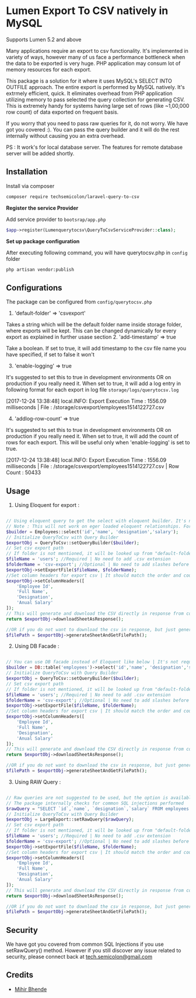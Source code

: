 # Lumen Export To CSV natively in MySQL

Supports Lumen 5.2 and above

Many applications require an export to csv functionality. It's implemented in variety of ways, however many of us face a performance bottleneck when the data to be exported is very huge. PHP application may consum lot of memory resources for each export. 

This package is a solution for it where it uses MySQL's SELECT INTO OUTFILE approach. The entire export is performed by MySQL natively. It's extrmely efficient, quick. It eliminates overhead from PHP application utilizing memory to pass selected the query collection for generating CSV. This is extremely handy for systems having large set of rows (like ~1,00,000 row count) of data exported on frequent basis.

If you worry that you need to pass raw queries for it, do not worry. We have got you covered :). You can pass the query builder and it will do  the rest internally without causing you an extra overhead.

PS : It work's for local database server. The features for remote database server will be added shortly.

## Installation

Install via composer
```bash
composer require techsemicolon/laravel-query-to-csv
```

**Register the service Provider**

Add service provider to `bootsrap/app.php`
```php
$app->register(Lumenquerytocsv\QueryToCsvServiceProvider::class);

```

**Set up package configuration**

After executing following command, you will have querytocsv.php in `config` folder
```bash
php artisan vendor:publish
```

## Configurations

The package can be configured from `config/querytocsv.php`

1. 'default-folder' => 'csvexport' 

Takes a string which will be the default folder name inside storage folder, where exports will be kept. This can be changed dynamically for every export as explained in further usase section
2. 'add-timestamp' => true 

Take a boolean. If set to true, it will add timestamp to  the csv file name you have specified, if set to false it won't

3. 'enable-logging' => true

It's suggested to set this to true in development environments OR on production if you really need it. When set to true, it will add a log entry in following format for each export in log file `storage/logs/querytocsv.log`

[2017-12-24 13:38:48] local.INFO: Export Execution Time :  1556.09 milliseconds | File : /storage/csvexport/employees1514122727.csv  

4. 'addlog-row-count' => true

It's suggested to set this to true in development environments OR on production if you really need it. When set to true, it will add the count of rows for each export. This will be useful only when 'enable-logging' is set to true.

[2017-12-24 13:38:48] local.INFO: Export Execution Time :  1556.09 milliseconds | File : /storage/csvexport/employees1514122727.csv | Row Count : 50433

## Usage

1. Using Eloquent for export : 

```php

// Using eloquent query to get the select with eloquent builder. It's not required to do ->get() on the builder instance
// Note : This will not work on eger loaded eloquent relationships. For that You can use DB facade which is explained in next point 2.
$builder = Employees::select('id','name', 'designation','salary');
// Initialize QueryToCsv with Query Builder
$exportObj = QueryToCsv::setQueryBuilder($builder);
// Set csv export path
// If folder is not mentioned, it will be looked up from "default-folder" configration specified in config/querytocsv.php
$fileName = 'users'; //Required | No need to add .csv extension
$folderName = 'csv-export'; //Optional | No need to add slashes before or after
$exportObj->setExportFile($fileName, $folderName);
//Set column headers for export csv | It should match the order and count of columns selected in query builder ->select()
$exportObj->setColumnHeaders([
    'Employee Id',
    'Full Name',
    'Designation',
    'Anual Salary'
]);
// This will generate and download the CSV directly in response from controller
return $exportObj->downloadSheetAsResponse();

//OR if you do not want to download the csv in response, but just generate the csv and get the file path, you can use following instead of ->downloadSheetAsResponse()
$filePath = $exportObj->generateSheetAndGetFilePath();

```

2. Using DB Facade : 

```php

// You can use DB facade instead of Eloquent like below | It's not required to do ->get() on the builder instance
$builder = DB::table('employees')->select('id','name', 'designation','salary')
// Initialize QueryToCsv with Query Builder
$exportObj = QueryToCsv::setQueryBuilder($builder);
// Set csv export path
// If folder is not mentioned, it will be looked up from "default-folder" configration specified in app/config/querytocsv.php
$fileName = 'users'; //Required | No need to add .csv extension
$folderName = 'csv-export'; //Optional | No need to add slashes before or after
$exportObj->setExportFile($fileName, $folderName);
//Set column headers for export csv | It should match the order and count of columns selected in query builder ->select()
$exportObj->setColumnHeaders([
    'Employee Id',
    'Full Name',
    'Designation',
    'Anual Salary'
]);
// This will generate and download the CSV directly in response from controller
return $exportObj->downloadSheetAsResponse();

//OR if you do not want to download the csv in response, but just generate the csv and get the file path, you can use following instead of ->downloadSheetAsResponse()
$filePath = $exportObj->generateSheetAndGetFilePath();

```

3. Using RAW Query : 

```php

// Raw queries are not suggested to be used, but the option is available if anyone specifically needs it
// The package internally checks for common SQL injections performed
$rawQuery = "SELECT `id`,`name`, `designation`,`salary` FROM employees ORDER BY `name` DESC";
// Initialize QueryToCsv with Query Builder
$exportObj = LargeExport::setRawQuery($rawQuery);
// Set csv export path
// If folder is not mentioned, it will be looked up from "default-folder" configration specified in app/config/querytocsv.php
$fileName = 'users'; //Required | No need to add .csv extension
$folderName = 'csv-export'; //Optional | No need to add slashes before or after
$exportObj->setExportFile($fileName, $folderName);
//Set column headers for export csv | It should match the order and count of columns selected in query builder ->select()
$exportObj->setColumnHeaders([
    'Employee Id',
    'Full Name',
    'Designation',
    'Anual Salary'
]);
// This will generate and download the CSV directly in response from controller
return $exportObj->downloadSheetAsResponse();

//OR if you do not want to download the csv in response, but just generate the csv and get the file path, you can use following instead of ->downloadSheetAsResponse()
$filePath = $exportObj->generateSheetAndGetFilePath();

```

## Security

We have got you covered from common SQL Injections if you use setRawQuery() method. 
However if you still discover any issue related to security, please connect back at tech.semicolon@gmail.com

## Credits

- [Mihir Bhende](https://github.com/techsemicolon)
